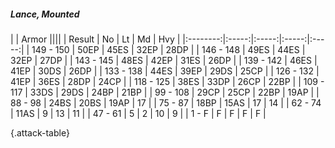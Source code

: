 ##### Lance, Mounted

|      |   Armor   ||||
|   Result   |   No   |   Lt   |   Md   |   Hvy   |
|:--------:|:-----:|:-----:|:-----:|:-----:|
| 149 - 150 | 50EP | 45ES | 32EP | 28DP |
| 146 - 148 | 49ES | 44ES | 32EP | 27DP |
| 143 - 145 | 48ES | 42EP | 31ES | 26DP |
| 139 - 142 | 46ES | 41EP | 30DS | 26DP |
| 133 - 138 | 44ES | 39EP | 29DS | 25CP |
| 126 - 132 | 41EP | 36ES | 28DP | 24CP |
| 118 - 125 | 38ES | 33DP | 26CP | 22BP |
| 109 - 117 | 33DS | 29DS | 24BP | 21BP |
| 99 - 108 | 29CP | 25CP | 22BP | 19AP |
| 88 - 98 | 24BS | 20BS | 19AP | 17 |
| 75 - 87 | 18BP | 15AS | 17 | 14 |
| 62 - 74 | 11AS | 9 | 13 | 11 |
| 47 - 61 | 5 | 2 | 10 | 9 |
| 1 - F | F | F | F | F |

{.attack-table}
